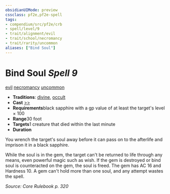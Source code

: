 ```yaml
---
obsidianUIMode: preview
cssclass: pf2e,pf2e-spell
tags:
- compendium/src/pf2e/crb
- spell/level/9
- trait/alignment/evil
- trait/school/necromancy
- trait/rarity/uncommon
aliases: ["Bind Soul"]
---
```

# Bind Soul *Spell 9*   
[evil](evil.md)  [necromancy](necromancy.md)  [uncommon](uncommon.md)  

- **Traditions**: [divine](divine.md), [occult](occult.md)
- **Cast** [>>](chapter-9-playing-the-game.md#Actions "Two-Action") 
- **Requirements**black sapphire with a gp value of at least the target's level × 100
- **Range**30 foot
- **Targets**1 creature that died within the last minute
- **Duration**

You wrench the target's soul away before it can pass on to the afterlife and imprison it in a black sapphire.

While the soul is in the gem, the target can't be returned to life through any means, even powerful magic such as wish. If the gem is destroyed or bind soul is counteracted on the gem, the soul is freed. The gem has AC 16 and Hardness 10. A gem can't hold more than one soul, and any attempt wastes the spell.

*Source: Core Rulebook p. 320*